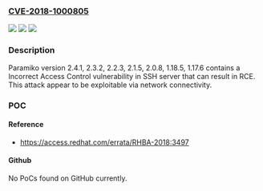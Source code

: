 ### [CVE-2018-1000805](https://cve.mitre.org/cgi-bin/cvename.cgi?name=CVE-2018-1000805)
![](https://img.shields.io/static/v1?label=Product&message=n%2Fa&color=blue)
![](https://img.shields.io/static/v1?label=Version&message=n%2Fa&color=blue)
![](https://img.shields.io/static/v1?label=Vulnerability&message=n%2Fa&color=brighgreen)

### Description

Paramiko version 2.4.1, 2.3.2, 2.2.3, 2.1.5, 2.0.8, 1.18.5, 1.17.6 contains a Incorrect Access Control vulnerability in SSH server that can result in RCE. This attack appear to be exploitable via network connectivity.

### POC

#### Reference
- https://access.redhat.com/errata/RHBA-2018:3497

#### Github
No PoCs found on GitHub currently.

